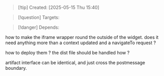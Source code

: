 
>[!tip] Created: [2025-05-15 Thu 15:40]

>[!question] Targets: 

>[!danger] Depends: 


how to make the iframe wrapper round the outside of the widget.
does it need anything more than a context updated and a navigateTo request ?

how to deploy them ? the dist file should be handled how ?

artifact interface can be identical, and just cross the postmessage boundary.